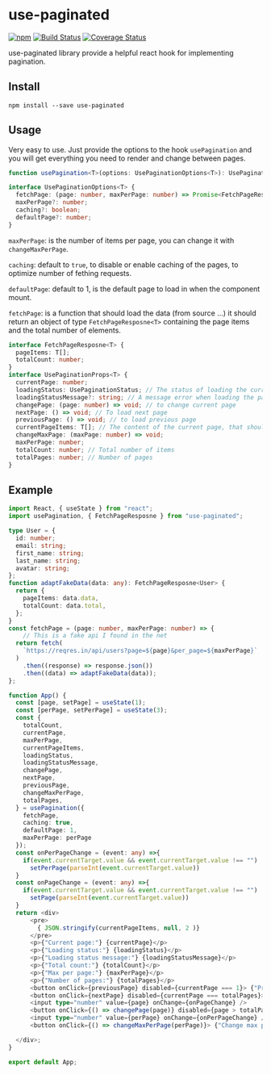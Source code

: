 # use-paginated

[![npm](https://img.shields.io/npm/v/use-paginated)](https://www.npmjs.com/package/use-paginated)
[![Build Status](https://travis-ci.org/amazzalel-habib/use-paginated.svg?branch=master)](https://travis-ci.org/amazzalel-habib/use-paginated)
[![Coverage Status](https://coveralls.io/repos/github/amazzalel-habib/use-paginated/badge.svg)](https://coveralls.io/github/amazzalel-habib/use-paginated)

use-paginated library provide a helpful react hook for implementing pagination.

## Install

`npm install --save use-paginated`

## Usage

Very easy to use. Just provide the options to the hook `usePagination` and you will get everything you need to render and change between pages.

```typescript
function usePagination<T>(options: UsePaginationOptions<T>): UsePaginationProps<T>

interface UsePaginationOptions<T> {
  fetchPage: (page: number, maxPerPage: number) => Promise<FetchPageResposne<T>> | FetchPageResposne<T>;
  maxPerPage?: number;
  caching?: boolean;
  defaultPage?: number;
}
```

`maxPerPage`: is the number of items per page, you can change it with `changeMaxPerPage`.  

`caching`: default to `true`, to disable or enable caching of the pages, to optimize number of fething requests.  

`defaultPage`: default to 1, is the default page to load in when the component mount.

`fetchPage`: is a function that should load the data (from source ...) it should return an object of type `FetchPageResposne<T>` containing the page items and the total number of elements.

```typescript
interface FetchPageResposne<T> {
  pageItems: T[];
  totalCount: number;
}
interface UsePaginationProps<T> {
  currentPage: number;
  loadingStatus: UsePaginationStatus; // The status of loading the current page
  loadingStatusMessage?: string; // A message error when loading the page failed
  changePage: (page: number) => void; // to change current page
  nextPage: () => void; // To load next page
  previousPage: () => void; // to load previous page
  currentPageItems: T[]; // The content of the current page, that should be displayed
  changeMaxPage: (maxPage: number) => void;
  maxPerPage: number;
  totalCount: number; // Total number of items
  totalPages: number; // Number of pages
}
```

## Example

```typescript
import React, { useState } from "react";
import usePagination, { FetchPageResposne } from "use-paginated";

type User = {
  id: number;
  email: string;
  first_name: string;
  last_name: string;
  avatar: string;
};
function adaptFakeData(data: any): FetchPageResposne<User> {
  return {
    pageItems: data.data,
    totalCount: data.total,
  };
}
const fetchPage = (page: number, maxPerPage: number) => {
    // This is a fake api I found in the net
  return fetch(
    `https://reqres.in/api/users?page=${page}&per_page=${maxPerPage}`
  )
    .then((response) => response.json())
    .then((data) => adaptFakeData(data));
};

function App() {
  const [page, setPage] = useState(1);
  const [perPage, setPerPage] = useState(3);
  const {
    totalCount,
    currentPage,
    maxPerPage,
    currentPageItems,
    loadingStatus,
    loadingStatusMessage,
    changePage,
    nextPage,
    previousPage,
    changeMaxPerPage,
    totalPages,
  } = usePagination({
    fetchPage,
    caching: true,
    defaultPage: 1,
    maxPerPage: perPage
  });
  const onPerPageChange = (event: any) =>{
    if(event.currentTarget.value && event.currentTarget.value !== "")
      setPerPage(parseInt(event.currentTarget.value))
  }
  const onPageChange = (event: any) =>{
    if(event.currentTarget.value && event.currentTarget.value !== "")
      setPage(parseInt(event.currentTarget.value))
  }
  return <div>
      <pre>
        { JSON.stringify(currentPageItems, null, 2 )}
      </pre>
      <p>{"Current page:"} {currentPage}</p>
      <p>{"Loading status:"} {loadingStatus}</p>
      <p>{"Loading status message:"} {loadingStatusMessage}</p>
      <p>{"Total count:"} {totalCount}</p>
      <p>{"Max per page:"} {maxPerPage}</p>
      <p>{"Number of pages:"} {totalPages}</p>
      <button onClick={previousPage} disabled={currentPage === 1}> {"Previous"} </button>
      <button onClick={nextPage} disabled={currentPage === totalPages}> {"Next"} </button>
      <input type="number" value={page} onChange={onPageChange} />
      <button onClick={() => changePage(page)} disabled={page > totalPages || page < 1}> {"Go to this page"} </button>
      <input type="number" value={perPage} onChange={onPerPageChange} />
      <button onClick={() => changeMaxPerPage(perPage)}> {"Change max per page"} </button>

  </div>;
}

export default App;

```
